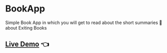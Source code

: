 # BookApp
Simple Book App in which you will get to read about the short summaries 🙂 about Exiting Books

## [Live Demo](https://abhay-on-git.github.io/BookApp) 👈

